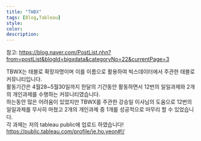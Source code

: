 ```yaml
---
title: "TWBX"
tags: [Blog,Tableau]
style:
color:
description:
---
```

참고: https://blog.naver.com/PostList.nhn?from=postList&blogId=bigxdata&categoryNo=22&currentPage=3

TBWX는 태블로 확장자명이며 이를 이름으로 활용하여 빅스데이터에서 주관한 태블로 커뮤니티입니다.<br/>
활동기간은 4월28~5월30일까지 한달의 기간동안 활동하면서 12번의 일일과제와 2개의 개인과제를 수행하는 커뮤니티였습니다.<br/>
하는동안 많은 어려움이 있었지만 TBWX를 주관한 강승일 이사님의 도움으로 12번의 일일과제를 무사히 마쳤고 2개의 개인과제 중 1개를 성공적으로 마무리 할 수 있었습니다.<br/>
각 과제는 저의 tableau public에 업로드 하였습니다! 
https://public.tableau.com/profile/je.ho.yeon#!/
